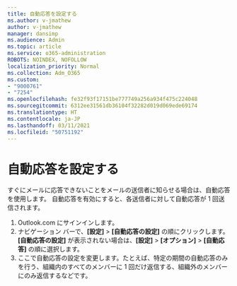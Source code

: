 ```yaml
---
title: 自動応答を設定する
ms.author: v-jmathew
author: v-jmathew
manager: dansimp
ms.audience: Admin
ms.topic: article
ms.service: o365-administration
ROBOTS: NOINDEX, NOFOLLOW
localization_priority: Normal
ms.collection: Adm_O365
ms.custom:
- "9000761"
- "7254"
ms.openlocfilehash: fe32f93f17151be777749a256a934f475c224048
ms.sourcegitcommit: 6312ee31561db36104f32282d019d069ede69174
ms.translationtype: HT
ms.contentlocale: ja-JP
ms.lasthandoff: 03/11/2021
ms.locfileid: "50751192"
---
```

# <a name="set-up-an-automatic-reply"></a>自動応答を設定する

すぐにメールに応答できないことをメールの送信者に知らせる場合は、自動応答を使用します。 自動応答を有効にすると、各送信者に対して自動応答が 1 回送信されます。

1. Outlook.com にサインインします。
2. ナビゲーション バーで、**[設定]** > **[自動応答の設定]** の順にクリックします。 **[自動応答の設定]** が表示されない場合は、**[設定]** > **[オプション]** > **[自動応答]** の順に選択します。
3. ここで自動応答の設定を変更します。たとえば、特定の期間の自動応答のみを行う、組織内のすべてのメンバーに 1 回だけ返信する、組織外のメンバーにのみ返信するなどです。
